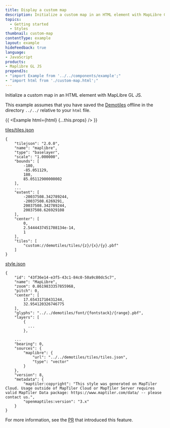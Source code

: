 ```yaml
---
title: Display a custom map
description: Initialize a custom map in an HTML element with MapLibre GL JS.
topics:
  - Getting started
  - Styles
thumbnail: custom-map
contentType: example
layout: example
hideFeedback: true
language:
- JavaScript
products:
- Maplibre GL JS
prependJs:
- "import Example from '../../components/example';"
- "import html from './custom-map.html';"
---
```


Initialize a custom map in an HTML element with MapLibre GL JS.

This example assumes that you have saved the [Demotiles](https://github.com/maplibre/demotiles) offline in the directory `../../` relative to your `html` file.

{{ <Example html={html} {...this.props} /> }}

[tiles/tiles.json](https://github.com/maplibre/demotiles/blob/gh-pages/tiles/tiles.json)

```
{
    "tilejson": "2.0.0",
    "name": "maplibre",
    "type": "baselayer",
    "scale": "1.000000",
    "bounds": [
        -180,
        -85.051129,
        180,
        85.05112900000002
    ],
    ...
    "extent": [
        -20037508.342789244,
        -20037508.6269291,
        20037508.342789244,
        20037508.626929108
    ],
    "center": [
        0,
        2.5444437451708134e-14,
        1
    ],
    "tiles": [
        "custom://demotiles/tiles/{z}/{x}/{y}.pbf"
    ]
}
```

[style.json](https://github.com/maplibre/demotiles/blob/gh-pages/style.json)
```
{
    "id": "43f36e14-e3f5-43c1-84c0-50a9c80dc5c7",
    "name": "MapLibre",
    "zoom": 0.8619833357855968,
    "pitch": 0,
    "center": [
        17.65431710431244,
        32.954120326746775
    ],
    "glyphs": "../../demotiles/font/{fontstack}/{range}.pbf",
    "layers": [
        {
          ...
        },

    ...
    "bearing": 0,
    "sources": {
        "maplibre": {
            "url": "../../demotiles/tiles/tiles.json",
            "type": "vector"
        }
    },
    "version": 8,
    "metadata": {
        "maptiler:copyright": "This style was generated on MapTiler Cloud. Usage outside of MapTiler Cloud or MapTiler Server requires valid MapTiler Data package: https://www.maptiler.com/data/ -- please contact us.",
        "openmaptiles:version": "3.x"
    }
}
```

For more information, see the [PR](https://github.com/maplibre/maplibre-gl-js/pull/30) that introduced this feature.
